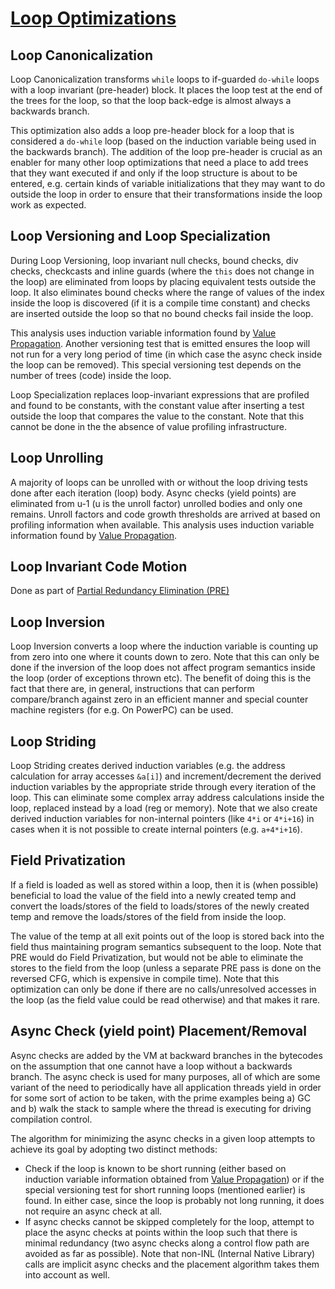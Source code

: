 <!--
Copyright IBM Corp. and others 2022

This program and the accompanying materials are made available under
the terms of the Eclipse Public License 2.0 which accompanies this
distribution and is available at https://www.eclipse.org/legal/epl-2.0/
or the Apache License, Version 2.0 which accompanies this distribution and
is available at https://www.apache.org/licenses/LICENSE-2.0.

This Source Code may also be made available under the following
Secondary Licenses when the conditions for such availability set
forth in the Eclipse Public License, v. 2.0 are satisfied: GNU
General Public License, version 2 with the GNU Classpath
Exception [1] and GNU General Public License, version 2 with the
OpenJDK Assembly Exception [2].

[1] https://www.gnu.org/software/classpath/license.html
[2] https://openjdk.org/legal/assembly-exception.html

SPDX-License-Identifier: EPL-2.0 OR Apache-2.0 OR GPL-2.0-only WITH Classpath-exception-2.0 OR GPL-2.0-only WITH OpenJDK-assembly-exception-1.0
-->

# [Loop Optimizations](https://github.com/eclipse/omr/blob/master/doc/compiler/optimizer/IntroLoopOptimizations.md)

## Loop Canonicalization
Loop Canonicalization transforms `while` loops to if-guarded `do-while` loops
with a loop invariant (pre-header) block. It places the loop test at the end
of the trees for the loop, so that the loop back-edge is almost always a
backwards branch.

This optimization also adds a loop pre-header block for a loop that is considered
a `do-while` loop (based on the induction variable being used in the backwards branch).
The addition of the loop pre-header is crucial as an enabler for many other loop
optimizations that need a place to add trees that they want executed if and only if
the loop structure is about to be entered, e.g. certain kinds of variable initializations
that they may want to do outside the loop in order to ensure that their transformations
inside the loop work as expected.

## Loop Versioning and Loop Specialization
During Loop Versioning, loop invariant null checks, bound checks, div checks,
checkcasts and inline guards (where the `this` does not change in the loop)
are eliminated from loops by placing equivalent tests outside the loop. It
also eliminates bound checks where the range of values of the index inside
the loop is discovered (if it is a compile time constant) and checks are
inserted outside the loop so that no bound checks fail inside the loop.

This analysis uses induction variable information found by [Value Propagation](https://github.com/eclipse/omr/blob/master/doc/compiler/optimizer/ValuePropagation.md).
Another versioning test that is emitted ensures the loop will not run for a
very long period of time (in which case the async check inside the loop can
be removed). This special versioning test depends on the number of trees
(code) inside the loop.

Loop Specialization replaces loop-invariant expressions that are profiled
and found to be constants, with the constant value after inserting a test
outside the loop that compares the value to the constant. Note that this
cannot be done in the the absence of value profiling infrastructure.

## Loop Unrolling
A majority of loops can be unrolled with or without the loop driving
tests done after each iteration (loop) body. Async checks (yield points)
are eliminated from u-1 (u is the unroll factor) unrolled bodies and only
one remains. Unroll factors and code growth thresholds are arrived at based
on profiling information when available.
This analysis uses induction variable information found by [Value Propagation](https://github.com/eclipse/omr/blob/master/doc/compiler/optimizer/ValuePropagation.md).

## Loop Invariant Code Motion
Done as part of [Partial Redundancy Elimination (PRE)](optimizer/GlobalOptimizationsSummary.md)

## Loop Inversion
Loop Inversion converts a loop where the induction variable is counting up
from zero into one where it counts down to zero. Note that this can only be
done if the inversion of the loop does not affect program semantics inside
the loop (order of exceptions thrown etc). The benefit of doing this is the
fact that there are, in general, instructions that can perform compare/branch
against zero in an efficient manner and special counter machine registers
(for e.g. On PowerPC) can be used.

## Loop Striding
Loop Striding creates derived induction variables (e.g. the address calculation
for array accesses `&a[i]`) and increment/decrement the derived induction
variables by the appropriate stride through every iteration of the loop.
This can eliminate some complex array address calculations inside the loop,
replaced instead by a load (reg or memory). Note that we also create derived
induction variables for non-internal pointers (like `4*i` or `4*i+16`) in
cases when it is not possible to create internal pointers (e.g. `a+4*i+16`).

## Field Privatization
If a field is loaded as well as stored within a loop, then it is (when
possible) beneficial to load the value of the field into a newly created
temp and convert the loads/stores of the field to loads/stores of the newly
created temp and remove the loads/stores of the field from inside the loop.

The value of the temp at all exit points out of the loop is stored back into
the field thus maintaining program semantics subsequent to the loop. Note
that PRE would do Field Privatization, but would not be able to eliminate
the stores to the field from the loop (unless a separate PRE pass is done
on the reversed CFG, which is expensive in compile time). Note that this
optimization can only be done if there are no calls/unresolved accesses in
the loop (as the field value could be read otherwise) and that makes it
rare.

## Async Check (yield point) Placement/Removal
Async checks are added by the VM at backward branches in the bytecodes on the
assumption that one cannot have a loop without a backwards branch. The async check
is used for many purposes, all of which are some variant of the need to
periodically have all application threads yield in order for some sort of action
to be taken, with the prime examples being a) GC and b) walk the stack to sample
where the thread is executing for driving compilation control.

The algorithm for minimizing the async checks in a given loop attempts to
achieve its goal by adopting two distinct methods:

- Check if the loop is known to be short running (either based on induction
variable information obtained from [Value Propagation](https://github.com/eclipse/omr/blob/master/doc/compiler/optimizer/ValuePropagation.md))
or if the special versioning test for short running loops (mentioned earlier)
is found. In either case, since the loop is probably not long running, it does
not require an async check at all.
- If async checks cannot be skipped completely for the loop, attempt to place
the async checks at points within the loop such that there is minimal redundancy
(two async checks along a control flow path are avoided as far as possible).
Note that non-INL (Internal Native Library) calls are implicit async checks
and the placement algorithm takes them into account as well.

